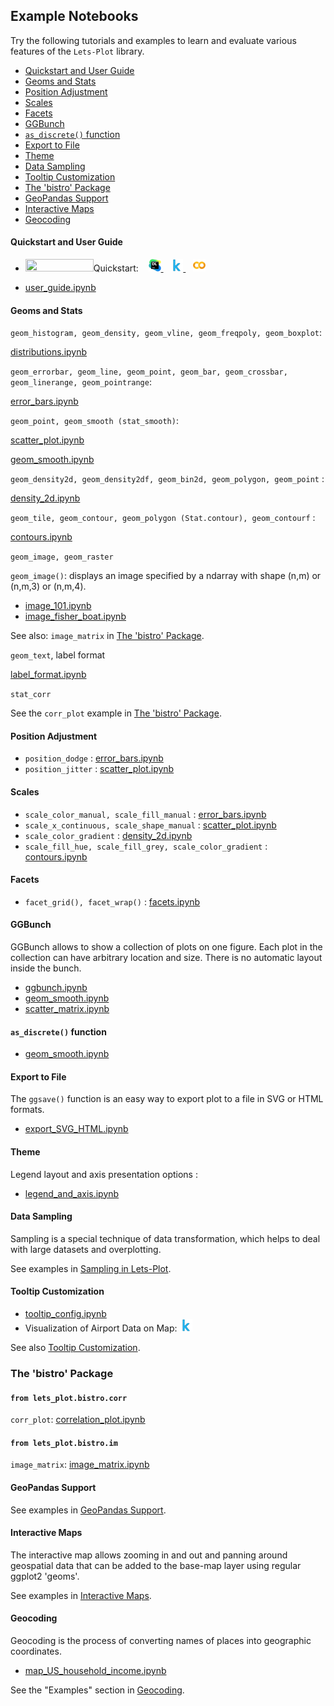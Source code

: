 ## Example Notebooks

Try the following tutorials and examples to learn and evaluate various features of the `Lets-Plot` library.

- [Quickstart and User Guide](#quickstart)
- [Geoms and Stats](#geoms_n_stats)
- [Position Adjustment](#pos)
- [Scales](#scales)
- [Facets](#facets)
- [GGBunch](#ggbunch)
- [`as_discrete()` function](#as_discrete)
- [Export to File](#export)
- [Theme](#theme)
- [Data Sampling](#sampling)
- [Tooltip Customization](#tooltip)
- [The 'bistro' Package](#bistro)
- [GeoPandas Support](#geopandas)
- [Interactive Maps](#livemap)
- [Geocoding](#geocoding)



<a id="quickstart"></a>
#### Quickstart and User Guide

- Quickstart: 
            <a href="https://nbviewer.jupyter.org/github/JetBrains/lets-plot/blob/master/docs/examples/jupyter-notebooks/quickstart.ipynb"> 
                <img src="https://raw.githubusercontent.com/jupyter/design/master/logos/Badges/nbviewer_badge.png" width="109" height="20" align="left">
            </a>
            <span>&nbsp;&nbsp;</span>
            <a href="https://view.datalore.io/notebook/Zzg9EVS6i16ELQo3arzWsP" title="View in Datalore"> 
                <img src="https://raw.githubusercontent.com/JetBrains/lets-plot/master/docs/examples/images/logo_datalore.svg" width="20" height="20">
            </a>
            <span>&nbsp;&nbsp;</span>
            <a href="https://www.kaggle.com/alshan/lets-plot-quickstart" title="View at Kaggle"> 
                <img src="https://raw.githubusercontent.com/JetBrains/lets-plot/master/docs/examples/images/logo_kaggle.svg" width="20" height="20">
            </a>
            <span>&nbsp;&nbsp;</span>
            <a href="https://colab.research.google.com/drive/1uYYZcG0g0kP4lJdPkpWB8aBS96ioDii2?usp=sharing" title="View at Colab"> 
                <img src="https://raw.githubusercontent.com/JetBrains/lets-plot/master/docs/examples/images/logo_colab.svg" width="20" height="20">
            </a>

- [user_guide.ipynb](https://nbviewer.jupyter.org/github/JetBrains/lets-plot/blob/master/docs/guide/user_guide.ipynb)


<a id="geoms_n_stats"></a>
#### Geoms and Stats

`geom_histogram, geom_density, geom_vline, geom_freqpoly, geom_boxplot`:

[distributions.ipynb](https://nbviewer.jupyter.org/github/JetBrains/lets-plot/blob/master/docs/examples/jupyter-notebooks/distributions.ipynb)

`geom_errorbar, geom_line, geom_point, geom_bar, geom_crossbar, geom_linerange, geom_pointrange`:

[error_bars.ipynb](https://nbviewer.jupyter.org/github/JetBrains/lets-plot/blob/master/docs/examples/jupyter-notebooks/error_bars.ipynb)

`geom_point, geom_smooth (stat_smooth)`:

[scatter_plot.ipynb](https://nbviewer.jupyter.org/github/JetBrains/lets-plot/blob/master/docs/examples/jupyter-notebooks/scatter_plot.ipynb)

[geom_smooth.ipynb](https://nbviewer.jupyter.org/github/JetBrains/lets-plot/blob/master/docs/examples/jupyter-notebooks/geom_smooth.ipynb) 

`geom_density2d, geom_density2df, geom_bin2d, geom_polygon, geom_point` :

[density_2d.ipynb](https://nbviewer.jupyter.org/github/JetBrains/lets-plot/blob/master/docs/examples/jupyter-notebooks/density_2d.ipynb)

`geom_tile, geom_contour, geom_polygon (Stat.contour), geom_contourf` :

[contours.ipynb](https://nbviewer.jupyter.org/github/JetBrains/lets-plot/blob/master/docs/examples/jupyter-notebooks/contours.ipynb)

`geom_image, geom_raster`

`geom_image()`: displays an image specified by a ndarray with shape (n,m) or (n,m,3) or (n,m,4).

* [image_101.ipynb](https://nbviewer.jupyter.org/github/JetBrains/lets-plot/blob/master/docs/examples/jupyter-notebooks/image_101.ipynb)
* [image_fisher_boat.ipynb](https://nbviewer.jupyter.org/github/JetBrains/lets-plot/blob/master/docs/examples/jupyter-notebooks/image_fisher_boat.ipynb)

See also: `image_matrix` in [The 'bistro' Package](#bistro).

`geom_text`, label format

[label_format.ipynb](https://nbviewer.jupyter.org/github/JetBrains/lets-plot/blob/master/docs/examples/jupyter-notebooks/label_format.ipynb)

`stat_corr`

See the `corr_plot` example in [The 'bistro' Package](#bistro).
 

<a id="pos"></a>
#### Position Adjustment

* `position_dodge` : [error_bars.ipynb](https://nbviewer.jupyter.org/github/JetBrains/lets-plot/blob/master/docs/examples/jupyter-notebooks/error_bars.ipynb)
* `position_jitter` : [scatter_plot.ipynb](https://nbviewer.jupyter.org/github/JetBrains/lets-plot/blob/master/docs/examples/jupyter-notebooks/scatter_plot.ipynb)


<a id="scales"></a>
#### Scales

* `scale_color_manual, scale_fill_manual` :
 [error_bars.ipynb](https://nbviewer.jupyter.org/github/JetBrains/lets-plot/blob/master/docs/examples/jupyter-notebooks/error_bars.ipynb)
* `scale_x_continuous, scale_shape_manual` :
 [scatter_plot.ipynb](https://nbviewer.jupyter.org/github/JetBrains/lets-plot/blob/master/docs/examples/jupyter-notebooks/scatter_plot.ipynb)
* `scale_color_gradient` : [density_2d.ipynb](https://nbviewer.jupyter.org/github/JetBrains/lets-plot/blob/master/docs/examples/jupyter-notebooks/density_2d.ipynb)
* `scale_fill_hue, scale_fill_grey, scale_color_gradient` : [contours.ipynb](https://nbviewer.jupyter.org/github/JetBrains/lets-plot/blob/master/docs/examples/jupyter-notebooks/contours.ipynb)


<a id="facets"></a>
#### Facets

* `facet_grid(), facet_wrap()` : [facets.ipynb](https://nbviewer.jupyter.org/github/JetBrains/lets-plot/blob/master/docs/examples/jupyter-notebooks/facets.ipynb)


<a id="ggbunch"></a>
#### GGBunch

GGBunch allows to show a collection of plots on one figure. Each plot in the collection can have arbitrary location and size. There is no automatic layout inside the bunch.

* [ggbunch.ipynb](https://nbviewer.jupyter.org/github/JetBrains/lets-plot/blob/master/docs/examples/jupyter-notebooks/ggbunch.ipynb) 
* [geom_smooth.ipynb](https://nbviewer.jupyter.org/github/JetBrains/lets-plot/blob/master/docs/examples/jupyter-notebooks/geom_smooth.ipynb)
* [scatter_matrix.ipynb](https://nbviewer.jupyter.org/github/JetBrains/lets-plot/blob/master/docs/examples/jupyter-notebooks/scatter_matrix.ipynb) 


<a id="as_discrete"></a>
#### `as_discrete()` function 

* [geom_smooth.ipynb](https://nbviewer.jupyter.org/github/JetBrains/lets-plot/blob/master/docs/examples/jupyter-notebooks/geom_smooth.ipynb) 


<a id="export"></a>
#### Export to File

The `ggsave()` function is an easy way to export plot to a file in SVG or HTML formats.

* [export_SVG_HTML.ipynb](https://nbviewer.jupyter.org/github/JetBrains/lets-plot/blob/master/docs/examples/jupyter-notebooks/export_SVG_HTML.ipynb)


<a id="theme"></a>
#### Theme

Legend layout and axis presentation options : 
 
* [legend_and_axis.ipynb](https://nbviewer.jupyter.org/github/JetBrains/lets-plot/blob/master/docs/examples/jupyter-notebooks/legend_and_axis.ipynb)


<a id="sampling"></a>
#### Data Sampling 

Sampling is a special technique of data transformation, which helps to deal with large datasets and overplotting.

See examples in [Sampling in Lets-Plot](https://github.com/JetBrains/lets-plot/blob/master/docs/sampling.md).


<a id="tooltip"></a>
#### Tooltip Customization

* [tooltip_config.ipynb](https://nbviewer.jupyter.org/github/JetBrains/lets-plot/blob/master/docs/examples/jupyter-notebooks/tooltip_config.ipynb)
* Visualization of Airport Data on Map: <a href="https://www.kaggle.com/alshan/visualization-of-airport-data-on-map" title="View at Kaggle"> 
                                               <img src="https://raw.githubusercontent.com/JetBrains/lets-plot/master/docs/examples/images/logo_kaggle.svg" width="20" height="20">
                                        </a>
                                        <br>
                                        
                                        
See also [Tooltip Customization](https://github.com/JetBrains/lets-plot/blob/master/docs/tooltips.md).


<a id="bistro"></a>
### The 'bistro' Package

#### `from lets_plot.bistro.corr`

`corr_plot`: [correlation_plot.ipynb](https://nbviewer.jupyter.org/github/JetBrains/lets-plot/blob/master/docs/examples/jupyter-notebooks/correlation_plot.ipynb)

#### `from lets_plot.bistro.im`

`image_matrix`: [image_matrix.ipynb](https://nbviewer.jupyter.org/github/JetBrains/lets-plot/blob/master/docs/examples/jupyter-notebooks/image_matrix.ipynb) 


<a id="geopandas"></a>
#### GeoPandas Support

See examples in [GeoPandas Support](https://github.com/JetBrains/lets-plot/blob/master/docs/geopandas.md). 


<a id="livemap"></a>
#### Interactive Maps 
  
The interactive map allows zooming in and out and panning around geospatial data that can be added to the base-map layer 
using regular ggplot2 'geoms'.

See examples in [Interactive Maps](https://github.com/JetBrains/lets-plot/blob/master/docs/interactive_maps.md). 


<a id="geocoding"></a>
#### Geocoding

Geocoding is the process of converting names of places into geographic coordinates.
         
* [map_US_household_income.ipynb](https://nbviewer.jupyter.org/github/JetBrains/lets-plot/blob/master/docs/examples/jupyter-notebooks/map_US_household_income.ipynb)

See the "Examples" section in [Geocoding](https://github.com/JetBrains/lets-plot/blob/master/docs/geocoding.md). 


